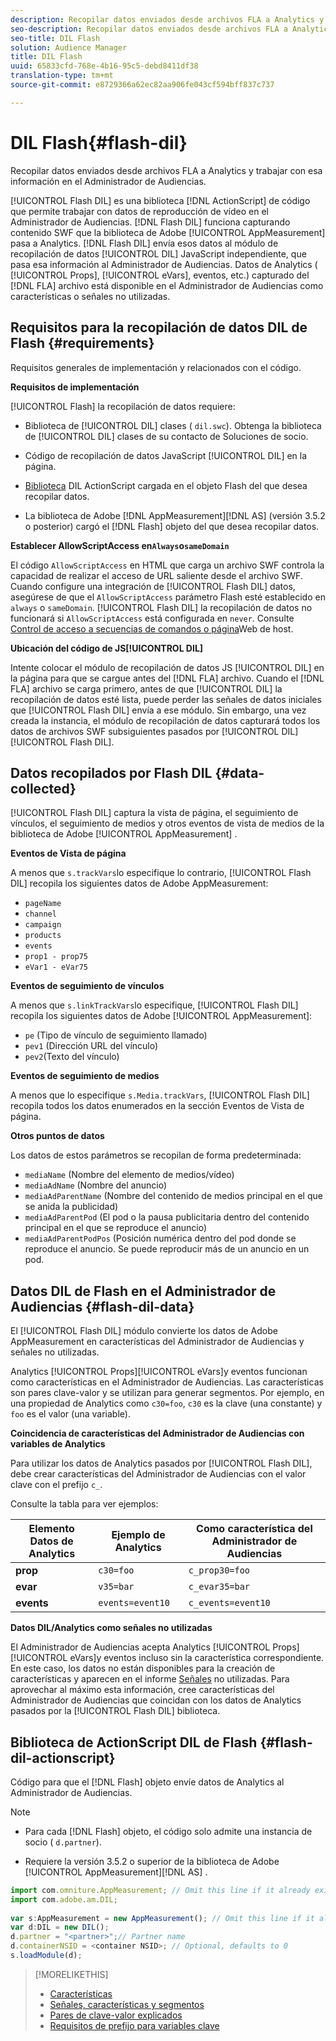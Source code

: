 ```yaml
---
description: Recopilar datos enviados desde archivos FLA a Analytics y trabajar con esa información en el Administrador de Audiencias.
seo-description: Recopilar datos enviados desde archivos FLA a Analytics y trabajar con esa información en el Administrador de Audiencias.
seo-title: DIL Flash
solution: Audience Manager
title: DIL Flash
uuid: 65833cfd-768e-4b16-95c5-debd8411df38
translation-type: tm+mt
source-git-commit: e8729366a62ec82aa906fe043cf594bff837c737

---
```



# DIL Flash{#flash-dil}

Recopilar datos enviados desde archivos FLA a Analytics y trabajar con esa información en el Administrador de Audiencias.

<!-- 

c_flash_dil_toc.xml

 -->

[!UICONTROL Flash DIL] es una biblioteca [!DNL ActionScript] de código que permite trabajar con datos de reproducción de vídeo en el Administrador de Audiencias. [!DNL Flash DIL] funciona capturando contenido SWF que la biblioteca de Adobe [!UICONTROL AppMeasurement] pasa a Analytics. [!DNL Flash DIL] envía esos datos al módulo de recopilación de datos [!UICONTROL DIL] JavaScript independiente, que pasa esa información al Administrador de Audiencias. Datos de Analytics ( [!UICONTROL Props], [!UICONTROL eVars], eventos, etc.) capturado del [!DNL FLA] archivo está disponible en el Administrador de Audiencias como características o señales no utilizadas.

## Requisitos para la recopilación de datos DIL de Flash {#requirements}

Requisitos generales de implementación y relacionados con el código.

<!-- 

c_flash_dil_intro.xml

 -->

**Requisitos de implementación**

[!UICONTROL Flash] la recopilación de datos requiere:

* Biblioteca de [!UICONTROL DIL] clases ( `dil.swc`). Obtenga la biblioteca de [!UICONTROL DIL] clases de su contacto de Soluciones de socio.

* Código de recopilación de datos JavaScript [!UICONTROL DIL] en la página.
* [Biblioteca](../dil/dil-flash.md#flash-dil-actionscript) DIL ActionScript cargada en el objeto Flash del que desea recopilar datos.
* La biblioteca de Adobe [!DNL AppMeasurement][!DNL AS] (versión 3.5.2 o posterior) cargó el [!DNL Flash] objeto del que desea recopilar datos.

**Establecer AllowScriptAccess en`Always`o`sameDomain`**

El código `AllowScriptAccess` en HTML que carga un archivo SWF controla la capacidad de realizar el acceso de URL saliente desde el archivo SWF. Cuando configure una integración de [!UICONTROL Flash DIL] datos, asegúrese de que el `AllowScriptAccess` parámetro Flash esté establecido en `always` o `sameDomain`. [!UICONTROL Flash DIL] la recopilación de datos no funcionará si `AllowScriptAccess` está configurada en `never`. Consulte [Control de acceso a secuencias de comandos o página](https://helpx.adobe.com/flash/kb/control-access-scripts-host-web.html)Web de host.

**Ubicación del código de JS[!UICONTROL DIL]**

Intente colocar el módulo de recopilación de datos JS [!UICONTROL DIL] en la página para que se cargue antes del [!DNL FLA] archivo. Cuando el [!DNL FLA] archivo se carga primero, antes de que [!UICONTROL DIL] la recopilación de datos esté lista, puede perder las señales de datos iniciales que [!UICONTROL Flash DIL] envía a ese módulo. Sin embargo, una vez creada la instancia, el módulo de recopilación de datos capturará todos los datos de archivos SWF subsiguientes pasados por [!UICONTROL DIL] [!UICONTROL Flash DIL].

## Datos recopilados por Flash DIL {#data-collected}

[!UICONTROL Flash DIL] captura la vista de página, el seguimiento de vínculos, el seguimiento de medios y otros eventos de vista de medios de la biblioteca de Adobe [!UICONTROL AppMeasurement] .

<!-- 

r_flash_dil_data_collected.xml

 -->

**Eventos de Vista de página**

A menos que `s.trackVars`lo especifique lo contrario, [!UICONTROL Flash DIL] recopila los siguientes datos de Adobe AppMeasurement:

* `pageName`
* `channel`
* `campaign`
* `products`
* `events`
* `prop1 - prop75`
* `eVar1 - eVar75`

**Eventos de seguimiento de vínculos**

A menos que `s.linkTrackVars`lo especifique, [!UICONTROL Flash DIL] recopila los siguientes datos de Adobe [!UICONTROL AppMeasurement]:

* `pe` (Tipo de vínculo de seguimiento llamado)
* `pev1` (Dirección URL del vínculo)
* `pev2`(Texto del vínculo)

**Eventos de seguimiento de medios**

A menos que lo especifique `s.Media.trackVars`, [!UICONTROL Flash DIL] recopila todos los datos enumerados en la sección Eventos de Vista de página.

**Otros puntos de datos**

Los datos de estos parámetros se recopilan de forma predeterminada:

* `mediaName` (Nombre del elemento de medios/vídeo)
* `mediaAdName` (Nombre del anuncio)
* `mediaAdParentName` (Nombre del contenido de medios principal en el que se anida la publicidad)
* `mediaAdParentPod` (El pod o la pausa publicitaria dentro del contenido principal en el que se reproduce el anuncio)
* `mediaAdParentPodPos` (Posición numérica dentro del pod donde se reproduce el anuncio. Se puede reproducir más de un anuncio en un pod.

## Datos DIL de Flash en el Administrador de Audiencias {#flash-dil-data}

El [!UICONTROL Flash DIL] módulo convierte los datos de Adobe AppMeasurement en características del Administrador de Audiencias y señales no utilizadas.

<!-- 

c_flash_dil_in_aam.xml

 -->

Analytics [!UICONTROL Props][!UICONTROL eVars]y eventos funcionan como características en el Administrador de Audiencias. Las características son pares clave-valor y se utilizan para generar segmentos. Por ejemplo, en una propiedad de Analytics como `c30=foo`, `c30` es la clave (una constante) y `foo` es el valor (una variable).

**Coincidencia de características del Administrador de Audiencias con variables de Analytics**

Para utilizar los datos de Analytics pasados por [!UICONTROL Flash DIL], debe crear características del Administrador de Audiencias con el valor clave con el prefijo `c_`.

Consulte la tabla para ver ejemplos:

| Elemento Datos de Analytics | Ejemplo de Analytics | Como característica del Administrador de Audiencias |
|---|---|---|
| **prop** | `c30=foo` | `c_prop30=foo` |
| **evar** | `v35=bar` | `c_evar35=bar` |
| **events** | `events=event10` | `c_events=event10` |

**Datos DIL/Analytics como señales no utilizadas**

El Administrador de Audiencias acepta Analytics [!UICONTROL Props][!UICONTROL eVars]y eventos incluso sin la característica correspondiente. En este caso, los datos no están disponibles para la creación de características y aparecen en el informe [Señales](../reporting/dynamic-reports/unused-signals.md) no utilizadas. Para aprovechar al máximo esta información, cree características del Administrador de Audiencias que coincidan con los datos de Analytics pasados por la [!UICONTROL Flash DIL] biblioteca.

## Biblioteca de ActionScript DIL de Flash {#flash-dil-actionscript}

Código para que el [!DNL Flash] objeto envíe datos de Analytics al Administrador de Audiencias.

<!-- 

r_flash_dil_actionscript.xml

 -->

>[!NOTE]
>
>* Para cada [!DNL Flash] objeto, el código solo admite una instancia de socio ( `d.partner`).
   >
   >
* Requiere la versión 3.5.2 o superior de la biblioteca de Adobe [!UICONTROL AppMeasurement][!DNL AS] .


```js
import com.omniture.AppMeasurement; // Omit this line if it already exists in the code 
import com.adobe.am.DIL; 
  
var s:AppMeasurement = new AppMeasurement(); // Omit this line if it already exists in the code 
var d:DIL = new DIL(); 
d.partner = "<partner>";// Partner name 
d.containerNSID = <container NSID>; // Optional, defaults to 0 
s.loadModule(d);
```

>[!MORELIKETHIS]
>
>* [Características](../features/traits/trait-details-page.md)
>* [Señales, características y segmentos](../reference/signal-trait-segment.md)
>* [Pares de clave-valor explicados](../reference/key-value-pairs-explained.md)
>* [Requisitos de prefijo para variables clave](../features/traits/trait-variable-prefixes.md)

